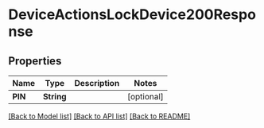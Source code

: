 # DeviceActionsLockDevice200Response

## Properties
Name | Type | Description | Notes
------------ | ------------- | ------------- | -------------
**PIN** | **String** |  | [optional] 

[[Back to Model list]](../README.md#documentation-for-models) [[Back to API list]](../README.md#documentation-for-api-endpoints) [[Back to README]](../README.md)


